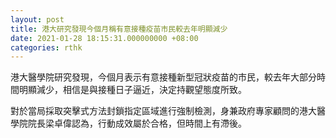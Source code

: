 ```yaml
---
layout: post
title: 港大研究發現今個月稱有意接種疫苗市民較去年明顯減少
date: 2021-01-28 18:15:31.000000000 +08:00
categories: rthk
---
```


港大醫學院研究發現，今個月表示有意接種新型冠狀疫苗的市民，較去年大部分時間明顯減少，相信是與接種日子逼近，決定持觀望態度所致。

對於當局採取突擊式方法封鎖指定區域進行強制檢測，身兼政府專家顧問的港大醫學院院長梁卓偉認為，行動成效屬於合格，但時間上有滯後。

